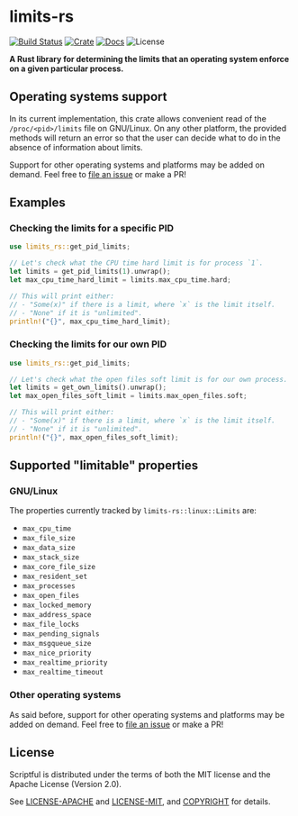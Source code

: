 # limits-rs

[![Build Status](https://travis-ci.com/aesedepece/limits-rs.svg?branch=master)](https://travis-ci.com/aesedepece/limits-rs)
[![Crate](https://img.shields.io/crates/v/limits-rs.svg)](https://crates.io/crates/limits-rs)
[![Docs](https://docs.rs/limits-rs/badge.svg)](https://docs.rs/limits-rs)
![License](https://img.shields.io/crates/l/limits-rs.svg)

**A Rust library for determining the limits that an operating system enforce on a given particular
process.**

## Operating systems support

In its current implementation, this crate allows convenient read of the `/proc/<pid>/limits`
file on GNU/Linux. On any other platform, the provided methods will return an error so that the
user can decide what to do in the absence of information about limits.

Support for other operating systems and platforms may be added on demand.
Feel free to [file an issue][issues] or make a PR!

## Examples

### Checking the limits for a specific PID
```rust
use limits_rs::get_pid_limits;

// Let's check what the CPU time hard limit is for process `1`.
let limits = get_pid_limits(1).unwrap();
let max_cpu_time_hard_limit = limits.max_cpu_time.hard;

// This will print either:
// - "Some(x)" if there is a limit, where `x` is the limit itself.
// - "None" if it is "unlimited".
println!("{}", max_cpu_time_hard_limit);
```

### Checking the limits for our own PID
```rust
use limits_rs::get_pid_limits;

// Let's check what the open files soft limit is for our own process.
let limits = get_own_limits().unwrap();
let max_open_files_soft_limit = limits.max_open_files.soft;

// This will print either:
// - "Some(x)" if there is a limit, where `x` is the limit itself.
// - "None" if it is "unlimited".
println!("{}", max_open_files_soft_limit);
```

## Supported "limitable" properties

### GNU/Linux
The properties currently tracked by `limits-rs::linux::Limits` are:

- `max_cpu_time`
- `max_file_size`
- `max_data_size`
- `max_stack_size`
- `max_core_file_size`
- `max_resident_set`
- `max_processes`
- `max_open_files`
- `max_locked_memory`
- `max_address_space`
- `max_file_locks`
- `max_pending_signals`
- `max_msgqueue_size`
- `max_nice_priority`
- `max_realtime_priority`
- `max_realtime_timeout`

### Other operating systems

As said before, support for other operating systems and platforms may be added on demand.
Feel free to [file an issue][issues] or make a PR!

## License

Scriptful is distributed under the terms of both the MIT license and the Apache License (Version 2.0).

See [LICENSE-APACHE] and [LICENSE-MIT], and [COPYRIGHT] for details.

[issues]: https://github.com/aesedepece/limits-rs/issues
[LICENSE-APACHE]: LICENSE-APACHE
[LICENSE-MIT]: LICENSE-MIT
[COPYRIGHT]: COPYRIGHT
